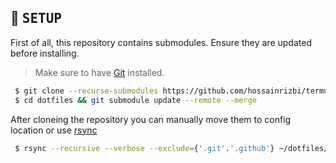 <!-- SETUP -->
## :wrench: <samp>SETUP</samp>

   First of all, this repository contains submodules. Ensure they are updated before installing.

   > Make sure to have [Git](https://git-scm.com/) installed.
   ```sh
    $ git clone --recurse-submodules https://github.com/hossainrizbi/termux.git dotfiles
    $ cd dotfiles && git submodule update --remote --merge
   ```
   After cloneing the repository you can manually move them to config location or use [rsync](https://rsync.samba.org)
   ```sh
    $ rsync --recursive --verbose --exclude={'.git'.'.github'} ~/dotfiles/ $HOME/
   ```
